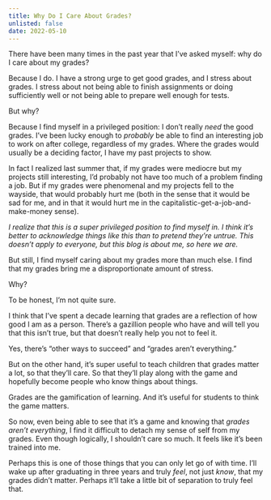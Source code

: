 ```yaml
---
title: Why Do I Care About Grades?
unlisted: false
date: 2022-05-10
---
```


There have been many times in the past year that I’ve asked myself: why do I care about my grades?

Because I do. I have a strong urge to get good grades, and I stress about grades. I stress about not being able to finish assignments or doing sufficiently well or not being able to prepare well enough for tests.

But why?

Because I find myself in a privileged position: I don’t really _need_ the good grades. I’ve been lucky enough to _probably_ be able to find an interesting job to work on after college, regardless of my grades. Where the grades would usually be a deciding factor, I have my past projects to show.

In fact I realized last summer that, if my grades were mediocre but my projects still interesting, I’d probably not have too much of a problem finding a job. But if my grades were phenomenal and my projects fell to the wayside, that would probably hurt me (both in the sense that it would be sad for me, and in that it would hurt me in the capitalistic-get-a-job-and-make-money sense).

_I realize that this is a super privileged position to find myself in. I think it’s better to acknowledge things like this than to pretend they’re untrue. This doesn’t apply to everyone, but this blog is about me, so here we are._

But still, I find myself caring about my grades more than much else. I find that my grades bring me a disproportionate amount of stress.

Why?

To be honest, I’m not quite sure.

I think that I’ve spent a decade learning that grades are a reflection of how good I am as a person. There’s a gazillion people who have and will tell you that this isn’t true, but that doesn’t really help you not to feel it.

Yes, there’s “other ways to succeed” and “grades aren’t everything.”

But on the other hand, it’s super useful to teach children that grades matter a lot, so that they’ll care. So that they’ll play along with the game and hopefully become people who know things about things.

Grades are the gamification of learning. And it’s useful for students to think the game matters.

So now, even being able to see that it’s a game and knowing that _grades aren’t everything_, I find it difficult to detach my sense of self from my grades. Even though logically, I shouldn’t care so much. It feels like it’s been trained into me.

Perhaps this is one of those things that you can only let go of with time. I’ll wake up after graduating in three years and truly _feel_, not just _know_, that my grades didn’t matter. Perhaps it’ll take a little bit of separation to truly feel that.
